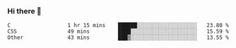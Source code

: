 ### Hi there 👋

<!--
**WShiBin/WShiBin** is a ✨ _special_ ✨ repository because its `README.md` (this file) appears on your GitHub profile.

Here are some ideas to get you started:

- 🔭 I’m currently working on ...
- 🌱 I’m currently learning ...
- 👯 I’m looking to collaborate on ...
- 🤔 I’m looking for help with ...
- 💬 Ask me about ...
- 📫 How to reach me: ...
- 😄 Pronouns: ...
- ⚡ Fun fact: ...
-->

<!--START_SECTION:waka-->

```text
C                  1 hr 15 mins    ██████░░░░░░░░░░░░░░░░░░░   23.80 %
CSS                49 mins         ████░░░░░░░░░░░░░░░░░░░░░   15.59 %
Other              43 mins         ███▒░░░░░░░░░░░░░░░░░░░░░   13.55 %
```

<!--END_SECTION:waka-->
